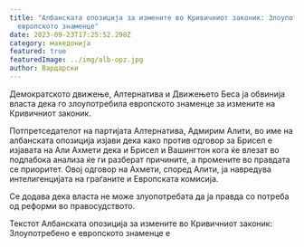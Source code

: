 ```yaml
---
title: "Албанската опозиција за измените во Кривичниот законик: Злоупотребено е
  европското знаменце"
date: 2023-09-23T17:25:52.298Z
category: македонија
featured: true
featuredImage: ../img/alb-opz.jpg
author: Вардарски
---
```

<!--StartFragment-->

Демократското движење, Алтернатива и Движењето Беса ја обвинија власта дека го злоупотребила европското знаменце за измените на Кривичниот законик.

Потпретседателот на партијата Алтернатива, Адмирим Алити, во име на албанската опозиција изјави дека како против одговор за Брисел е изјавата на Али Ахмети дека и Брисел и Вашингтон кога ќе влезат во подлабока анализа ќе ги разберат причините, a промените во правдата се приоритет. Овој одговор на Ахмети, според Алити, ја навредува интелигенцијата на граѓаните и Европската комисија.

Се додава дека власта не може злуопотребата да ја правда со потреба од реформи во правосудството.

Текстот Албанската опозиција за измените во Кривичниот законик: Злоупотребено е европското знаменце е

<!--EndFragment-->